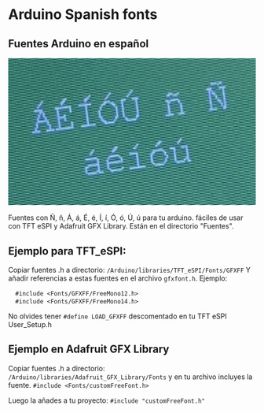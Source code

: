 # Arduino Spanish fonts
## Fuentes Arduino en español

![Acentos](https://raw.githubusercontent.com/marcoscv/arduino-spanish-fonts/main/Spanish_Fonts.jpg)

Fuentes con Ñ, ñ, Á, á, É, é, Í, í, Ó, ó, Ú, ú para tu arduino. fáciles de usar con TFT eSPI y Adafruit GFX Library.
Están en el directorio "Fuentes".

## Ejemplo para TFT_eSPI:

Copiar fuentes .h a directorio:
`/Arduino/libraries/TFT_eSPI/Fonts/GFXFF`
Y añadir referencias a estas fuentes en el archivo `gfxfont.h`. Ejemplo:

```
  #include <Fonts/GFXFF/FreeMono12.h>
  #include <Fonts/GFXFF/FreeMono14.h>
```
No olvides tener `#define LOAD_GFXFF` descomentado en tu TFT eSPI User_Setup.h

## Ejemplo en Adafruit GFX Library

Copiar fuentes .h a directorio:
```/Arduino/libraries/Adafruit_GFX_Library/Fonts```
 y en tu archivo incluyes la fuente.
 ```#include <Fonts/customFreeFont.h>```

Luego la añades a tu proyecto:
```#include "customFreeFont.h"```


